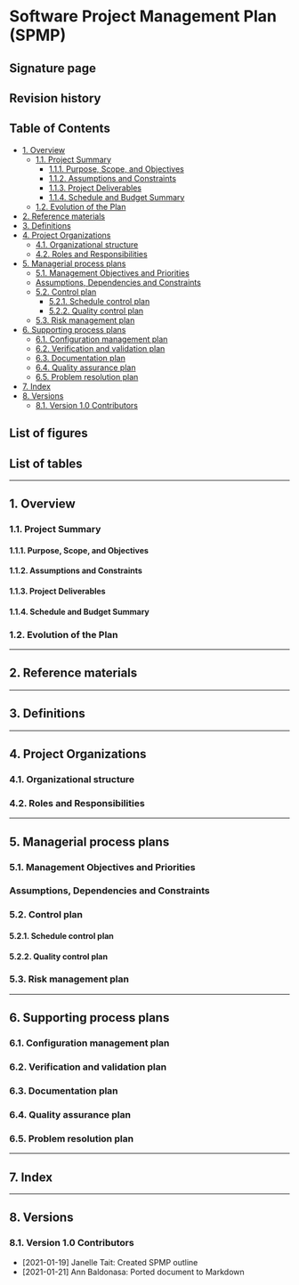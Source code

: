 

<h1>  Software Project Management Plan (SPMP)  </h1>

<h2> Signature page </h2>

<h2> Revision history </h2>

<h2> Table of Contents </h2>

- [1. Overview](#1-overview)
  - [1.1. Project Summary](#11-project-summary)
    - [1.1.1. Purpose, Scope, and Objectives](#111-purpose-scope-and-objectives)
    - [1.1.2. Assumptions and Constraints](#112-assumptions-and-constraints)
    - [1.1.3. Project Deliverables](#113-project-deliverables)
    - [1.1.4. Schedule and Budget Summary](#114-schedule-and-budget-summary)
  - [1.2. Evolution of the Plan](#12-evolution-of-the-plan)
- [2. Reference materials](#2-reference-materials)
- [3. Definitions](#3-definitions)
- [4. Project Organizations](#4-project-organizations)
  - [4.1. Organizational structure](#41-organizational-structure)
  - [4.2. Roles and Responsibilities](#42-roles-and-responsibilities)
- [5. Managerial process plans](#5-managerial-process-plans)
  - [5.1. Management Objectives and Priorities](#51-management-objectives-and-priorities)
  - [Assumptions, Dependencies and Constraints](#assumptions-dependencies-and-constraints)
  - [5.2. Control plan](#52-control-plan)
    - [5.2.1. Schedule control plan](#521-schedule-control-plan)
    - [5.2.2. Quality control plan](#522-quality-control-plan)
  - [5.3. Risk management plan](#53-risk-management-plan)
- [6. Supporting process plans](#6-supporting-process-plans)
  - [6.1. Configuration management plan](#61-configuration-management-plan)
  - [6.2. Verification and validation plan](#62-verification-and-validation-plan)
  - [6.3. Documentation plan](#63-documentation-plan)
  - [6.4. Quality assurance plan](#64-quality-assurance-plan)
  - [6.5. Problem resolution plan](#65-problem-resolution-plan)
- [7. Index](#7-index)
- [8. Versions](#8-versions)
  - [8.1. Version 1.0 Contributors](#81-version-10-contributors)
  
<h2> List of figures </h2> 
<h2> List of tables </h2>

---

## 1. Overview

### 1.1. Project Summary
#### 1.1.1. Purpose, Scope, and Objectives
#### 1.1.2. Assumptions and Constraints
#### 1.1.3. Project Deliverables
#### 1.1.4. Schedule and Budget Summary
### 1.2. Evolution of the Plan

---

## 2. Reference materials

--- 

## 3. Definitions

--- 

## 4. Project Organizations 
### 4.1. Organizational structure
### 4.2. Roles and Responsibilities

--- 
## 5. Managerial process plans
### 5.1. Management Objectives and Priorities
### Assumptions, Dependencies and Constraints
### 5.2. Control plan
#### 5.2.1. Schedule control plan
#### 5.2.2. Quality control plan

### 5.3. Risk management plan

---

## 6. Supporting process plans
### 6.1. Configuration management plan
### 6.2. Verification and validation plan
### 6.3. Documentation plan
### 6.4. Quality assurance plan
### 6.5. Problem resolution plan

--- 

## 7. Index


--- 

## 8. Versions

### 8.1. Version 1.0 Contributors
-   [2021-01-19] Janelle Tait: Created SPMP outline 
-   [2021-01-21] Ann Baldonasa: Ported document to Markdown
